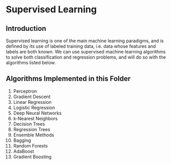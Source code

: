 # Supervised Learning

## Introduction
Supervised learning is one of the main machine learning paradigms, and is defined by its use of labeled training data, i.e. data whose features and labels are both known. We can use supervised machine learning algorithms to solve both classification and regression problems, and will do so with the algorithms listed below.

## Algorithms Implemented in this Folder

1. Perceptron
2. Gradient Descent
3. Linear Regression
4. Logistic Regression
5. Deep Neural Networks
6. k-Nearest Neighbors
7. Decision Trees
8. Regression Trees
9. Ensemble Methods 
  1. Bagging
  2. Random Forests
  3. AdaBoost
  4. Gradient Boosting
